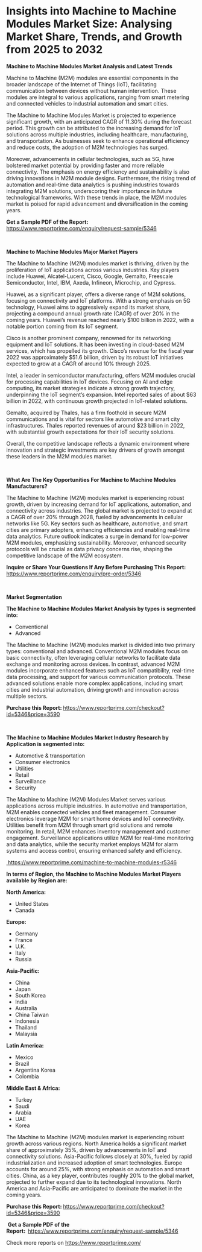 <p><h1>Insights into Machine to Machine Modules Market Size: Analysing Market Share, Trends, and Growth from 2025 to 2032</h1></p><p><strong>Machine to Machine Modules Market Analysis and Latest Trends</strong></p>
<p><p>Machine to Machine (M2M) modules are essential components in the broader landscape of the Internet of Things (IoT), facilitating communication between devices without human intervention. These modules are integral to various applications, ranging from smart metering and connected vehicles to industrial automation and smart cities.</p><p>The Machine to Machine Modules Market is projected to experience significant growth, with an anticipated CAGR of 11.30% during the forecast period. This growth can be attributed to the increasing demand for IoT solutions across multiple industries, including healthcare, manufacturing, and transportation. As businesses seek to enhance operational efficiency and reduce costs, the adoption of M2M technologies has surged.</p><p>Moreover, advancements in cellular technologies, such as 5G, have bolstered market potential by providing faster and more reliable connectivity. The emphasis on energy efficiency and sustainability is also driving innovations in M2M module designs. Furthermore, the rising trend of automation and real-time data analytics is pushing industries towards integrating M2M solutions, underscoring their importance in future technological frameworks. With these trends in place, the M2M modules market is poised for rapid advancement and diversification in the coming years.</p></p>
<p><strong>Get a Sample PDF of the Report:&nbsp;</strong> <a href="https://www.reportprime.com/enquiry/request-sample/5346?utm_campaign=2810&utm_medium=2&utm_source=Github&utm_content=ia&utm_term=19032025&utm_id=machine-to-machine-modules">https://www.reportprime.com/enquiry/request-sample/5346</a></p>
<p>&nbsp;</p>
<p><strong>Machine to Machine Modules Major Market Players</strong></p>
<p><p>The Machine to Machine (M2M) modules market is thriving, driven by the proliferation of IoT applications across various industries. Key players include Huawei, Alcatel-Lucent, Cisco, Google, Gemalto, Freescale Semiconductor, Intel, IBM, Axeda, Infineon, Microchip, and Cypress. </p><p>Huawei, as a significant player, offers a diverse range of M2M solutions, focusing on connectivity and IoT platforms. With a strong emphasis on 5G technology, Huawei aims to aggressively expand its market share, projecting a compound annual growth rate (CAGR) of over 20% in the coming years. Huawei’s revenue reached nearly $100 billion in 2022, with a notable portion coming from its IoT segment.</p><p>Cisco is another prominent company, renowned for its networking equipment and IoT solutions. It has been investing in cloud-based M2M services, which has propelled its growth. Cisco’s revenue for the fiscal year 2022 was approximately $51.6 billion, driven by its robust IoT initiatives expected to grow at a CAGR of around 10% through 2025.</p><p>Intel, a leader in semiconductor manufacturing, offers M2M modules crucial for processing capabilities in IoT devices. Focusing on AI and edge computing, its market strategies indicate a strong growth trajectory, underpinning the IoT segment’s expansion. Intel reported sales of about $63 billion in 2022, with continuous growth projected in IoT-related solutions.</p><p>Gemalto, acquired by Thales, has a firm foothold in secure M2M communications and is vital for sectors like automotive and smart city infrastructures. Thales reported revenues of around $23 billion in 2022, with substantial growth expectations for their IoT security solutions.</p><p>Overall, the competitive landscape reflects a dynamic environment where innovation and strategic investments are key drivers of growth amongst these leaders in the M2M modules market.</p></p>
<p>&nbsp;</p>
<p><strong>What Are The Key Opportunities For Machine to Machine Modules Manufacturers?</strong></p>
<p><p>The Machine to Machine (M2M) modules market is experiencing robust growth, driven by increasing demand for IoT applications, automation, and connectivity across industries. The global market is projected to expand at a CAGR of over 20% through 2028, fueled by advancements in cellular networks like 5G. Key sectors such as healthcare, automotive, and smart cities are primary adopters, enhancing efficiencies and enabling real-time data analytics. Future outlook indicates a surge in demand for low-power M2M modules, emphasizing sustainability. Moreover, enhanced security protocols will be crucial as data privacy concerns rise, shaping the competitive landscape of the M2M ecosystem.</p></p>
<p><strong>Inquire or Share Your Questions If Any Before Purchasing This Report:</strong> <a href="https://www.reportprime.com/enquiry/pre-order/5346?utm_campaign=2810&utm_medium=2&utm_source=Github&utm_content=ia&utm_term=19032025&utm_id=machine-to-machine-modules">https://www.reportprime.com/enquiry/pre-order/5346</a></p>
<p>&nbsp;</p>
<p><strong>Market Segmentation</strong></p>
<p><strong>The Machine to Machine Modules Market Analysis by types is segmented into:</strong></p>
<p><ul><li>Conventional</li><li>Advanced</li></ul></p>
<p><p>The Machine to Machine (M2M) modules market is divided into two primary types: conventional and advanced. Conventional M2M modules focus on basic connectivity, often leveraging cellular networks to facilitate data exchange and monitoring across devices. In contrast, advanced M2M modules incorporate enhanced features such as IoT compatibility, real-time data processing, and support for various communication protocols. These advanced solutions enable more complex applications, including smart cities and industrial automation, driving growth and innovation across multiple sectors.</p></p>
<p><strong>Purchase this Report:&nbsp;</strong><a href="https://www.reportprime.com/checkout?id=5346&price=3590&utm_campaign=2810&utm_medium=2&utm_source=Github&utm_content=ia&utm_term=19032025&utm_id=machine-to-machine-modules">https://www.reportprime.com/checkout?id=5346&price=3590</a></p>
<p>&nbsp;</p>
<p><strong>The Machine to Machine Modules Market Industry Research by Application is segmented into:</strong></p>
<p><ul><li>Automotive & transportation</li><li>Consumer electronics</li><li>Utilities</li><li>Retail</li><li>Surveillance</li><li>Security</li></ul></p>
<p><p>The Machine to Machine (M2M) Modules Market serves various applications across multiple industries. In automotive and transportation, M2M enables connected vehicles and fleet management. Consumer electronics leverage M2M for smart home devices and IoT connectivity. Utilities benefit from M2M through smart grid solutions and remote monitoring. In retail, M2M enhances inventory management and customer engagement. Surveillance applications utilize M2M for real-time monitoring and data analytics, while the security market employs M2M for alarm systems and access control, ensuring enhanced safety and efficiency.</p></p>
<p><a href="https://www.reportprime.com/machine-to-machine-modules-r5346?utm_campaign=2810&utm_medium=2&utm_source=Github&utm_content=ia&utm_term=19032025&utm_id=machine-to-machine-modules">&nbsp;https://www.reportprime.com/machine-to-machine-modules-r5346</a></p>
<p><strong>In terms of Region, the Machine to Machine Modules Market Players available by Region are:</strong></p>
<p>
    <p> <strong> North America: </strong>
        <ul>
            <li>United States</li>
            <li>Canada</li>
        </ul>
        </p> 
    <p> <strong> Europe: </strong>
        <ul>
            <li>Germany</li>
            <li>France</li>
            <li>U.K.</li>
            <li>Italy</li>
            <li>Russia</li>
        </ul>
        </p> 
    <p> <strong> Asia-Pacific: </strong>
        <ul>
            <li>China</li>
            <li>Japan</li>
            <li>South Korea</li>
            <li>India</li>
            <li>Australia</li>
            <li>China Taiwan</li>
            <li>Indonesia</li>
            <li>Thailand</li>
            <li>Malaysia</li>
        </ul>
        </p> 
    <p> <strong> Latin America: </strong>
        <ul>
            <li>Mexico</li>
            <li>Brazil</li>
            <li>Argentina Korea</li>
            <li>Colombia</li>
        </ul>
        </p> 
    <p> <strong> Middle East & Africa: </strong>
        <ul>
            <li>Turkey</li>
            <li>Saudi</li>
            <li>Arabia</li>
            <li>UAE</li>
            <li>Korea</li>
        </ul>
    </p>
    </p>
<p><p>The Machine to Machine (M2M) modules market is experiencing robust growth across various regions. North America holds a significant market share of approximately 35%, driven by advancements in IoT and connectivity solutions. Asia-Pacific follows closely at 30%, fueled by rapid industrialization and increased adoption of smart technologies. Europe accounts for around 25%, with strong emphasis on automation and smart cities. China, as a key player, contributes roughly 20% to the global market, projected to further expand due to its technological innovations. North America and Asia-Pacific are anticipated to dominate the market in the coming years.</p></p>
<p><strong>Purchase this Report: </strong><a href="https://www.reportprime.com/checkout?id=5346&price=3590&utm_campaign=2810&utm_medium=2&utm_source=Github&utm_content=ia&utm_term=19032025&utm_id=machine-to-machine-modules">https://www.reportprime.com/checkout?id=5346&price=3590</a></p>
<p>&nbsp;<strong>Get a Sample PDF of the Report:&nbsp;&nbsp;</strong><a href="https://www.reportprime.com/enquiry/request-sample/5346?utm_campaign=2810&utm_medium=2&utm_source=Github&utm_content=ia&utm_term=19032025&utm_id=machine-to-machine-modules">https://www.reportprime.com/enquiry/request-sample/5346</a></p>
<p><strong></strong></p>
<p>Check more reports on <a href="https://www.reportprime.com/?utm_campaign=2810&utm_medium=2&utm_source=Github&utm_content=ia&utm_term=19032025&utm_id=machine-to-machine-modules">https://www.reportprime.com/</a></p>